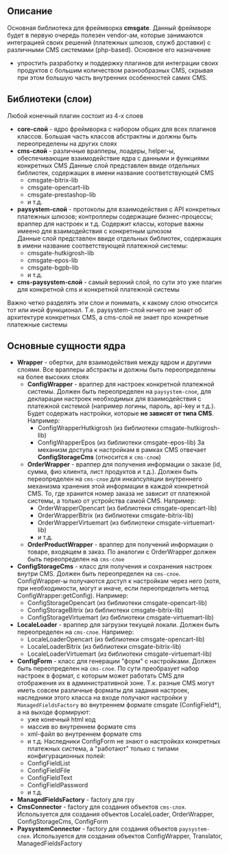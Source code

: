## Описание 
Основная библиотека для фреймворка **cmsgate**. Данный фреймворк будет в первую очередь полезен vendor-ам, которые занимаются
интеграцией своих решений (платежных шлюзов, служб доставки) с различными CMS системами (php-based). Основное его назначение 
- упростить разработку и поддержку плагинов для интеграции своих продуктов с большим количеством разнообразных CMS, скрывая
при этом большую часть внутренних особенностей самих CMS.

## Библиотеки (слои)
Любой конечный плагин состоит из 4-х слоев
* **core-слой** - ядро фреймворка с набором общих для всех плагинов классов. Большая часть классов абстрактны и должны
быть переопределены на других слоях
* **cms-слой** - различные врапперы, лоадеры, helper-ы, обеспечивающие взаимодействие ядра с данными и функциями конкретных CMS
Данные слой представлен ввиде отдельных библиотек, содержащих в имени название соответствующей CMS
    * cmsgate-bitrix-lib
    * cmsgate-opencart-lib
    * cmsgate-prestashop-lib
    * и т.д.    
* **paysystem-слой** - протоколы для взаимодействия с API конкретных платежных шлюзов; контроллеры содержащие бизнес-процессы;
враппер для настроек и т.д. Содержит классы, которые важны имеено для взаимодействия с конкретным шлюзом  
Данные слой представлен ввиде отдельных библиотек, содержащих в имени название соответствующей платежной системы:
    * cmsgate-hutkigrosh-lib
    * cmsgate-epos-lib
    * cmsgate-bgpb-lib
    * и т.д.   
* **cms-paysystem-слой** - самый верхний слой, по сути это уже плагин для конкретной cms и конкретной платежной системы

Важно четко разделять эти слои и понимать, к какому слою относится тот или иной функционал. 
Т.е. paysystem-слой ничего не знает об архитектуре конкретных CMS, а cms-слой не знает про конкретные платежные системы

## Основные сущности ядра
* **Wrapper** - обертки, для взаимодействия между ядром и другими слоями. Все врапперы абстракты и должны быть переопределены
на более высоких слоях
    * **ConfigWrapper** - враппер для настроек конкретной платежной системы. Должен быть переопределен на `paysystem-слое`, 
для декларации настроек необходимых для взаимодействия с платежной системой (например логины, пароль, api-key и т.д.). 
Будет содержать настройки, которые **не зависят от типа CMS**. Например:
        * ConfigWrapperHutkigrosh (из библиотеки cmsgate-hutkigrosh-lib)
        * ConfigWrapperEpos (из библиотеки cmsgate-epos-lib)
        За механизм доступа к настройкам в рамках CMS отвечает **ConfigStorageСms** (относится к `cms-слою`)    
    * **OrderWrapper** - враппер для получения информации о заказе (id, сумма, фио клиента, лист продуктов и т.д.). Должен быть 
    переопределен на `cms-слое` для инкапсуляции внутреннего механизма хранения этой информации в каждой конкретной CMS. То, где хранится
    номер заказа не зависит от платежной системы, а только от устройства самой CMS. Например:
        * OrderWrapperOpencart (из библиотеки cmsgate-opencart-lib)  
        * OrderWrapperBitrix (из библиотеки cmsgate-bitrix-lib)     
        * OrderWrapperVirtuemart (из библиотеки cmsgate-virtuemart-lib) 
        * и т.д.
    * **OrderProductWrapper** - враппер для получений информации о товаре, входящем в заказ. По аналогии с OrderWrapper должен быть переопределен на `cms-слое` 
* **ConfigStorageCms** - класс для получения и сохранения настроек внутри CMS. Должен быть переопределен на `cms-слое`. 
ConfigWrapper-ы получаются доступ к настройкам через него (хотя, при необходимости, могут и иначе, если переопределить метод ConfigWrapper:getConfig). Например:
    * ConfigStorageOpencart (из библиотеки cmsgate-opencart-lib)  
    * ConfigStorageBitrix (из библиотеки cmsgate-bitrix-lib)     
    * ConfigStorageVirtuemart (из библиотеки cmsgate-virtuemart-lib) 
* **LocaleLoader** - враппер для загрузки текущей локали. Должен быть переопределен на `cms-слое`. Например:
    * LocaleLoaderOpencart (из библиотеки cmsgate-opencart-lib)  
    * LocaleLoaderBitrix (из библиотеки cmsgate-bitrix-lib)     
    * LocaleLoaderVirtuemart (из библиотеки cmsgate-virtuemart-lib)
* **ConfigForm** - класс для генерации "форм" с настройками. Должен быть переопределен на `cms-слое`. По сути преобразует набор настроек в 
формат, с которым может работать CMS для отображения их в административной зоне. Т.к. разные CMS могут иметь совсем различные
форматы для задания настроек, наследники этого класса на входе получают настройки у `ManagedFieldsFactory` во внутреннем формате cmsgate (ConfigField*), а на выходе формируют: 
    * уже конечный html код
    * массив во внутреннем формате cms
    * xml-файл во внутреннем формате cms
    * и т.д.
Наследники ConfigForm не знают о настройках конкретных платежных система, а "работают" только с типами конфигурационных полей:
    * ConfigFieldList          
    * ConfigFieldFile          
    * ConfigFieldText          
    * ConfigFieldPassword
    * и т.д.        
* **ManagedFieldsFactory** - factory для гру      
* **CmsConnector** - factory для создания объектов `cms-слоя`. Используется для создания объектов LocaleLoader, OrderWrapper, ConfigStorageCms, ConfigForm
* **PaysystemConnector** - factory для создания объектов `paysystem-слоя`. Используется для создания объектов ConfigWrapper, Translator, ManagedFieldsFactory